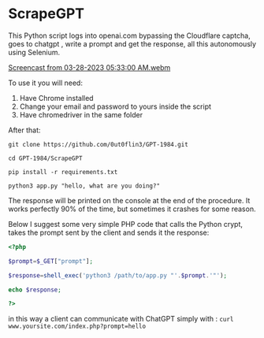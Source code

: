 # ScrapeGPT

This Python script logs into openai.com bypassing the Cloudflare captcha, goes to chatgpt , write a prompt and get the response, all this autonomously using Selenium.


[Screencast from 03-28-2023 05:33:00 AM.webm](https://user-images.githubusercontent.com/114559605/228229783-d1d5b60e-2fef-4cec-a057-1c8478e79c59.webm)



To use it you will need:
1) Have Chrome installed
2) Change your email and password to yours inside the script
3) Have chromedriver in the same folder


After that:

`git clone https://github.com/0ut0flin3/GPT-1984.git`

`cd GPT-1984/ScrapeGPT`

`pip install -r requirements.txt`

`python3 app.py "hello, what are you doing?"`

The response will be printed on the console at the end of the procedure.
It works perfectly 90% of the time, but sometimes it crashes for some reason.

Below I suggest some very simple PHP code that calls the Python crypt, takes the prompt sent by the client and sends it the response:
```php
<?php

$prompt=$_GET["prompt"];

$response=shell_exec('python3 /path/to/app.py "'.$prompt.'"');

echo $response;

?>
```

in this way a client can communicate with ChatGPT simply with : `curl www.yoursite.com/index.php?prompt=hello`

